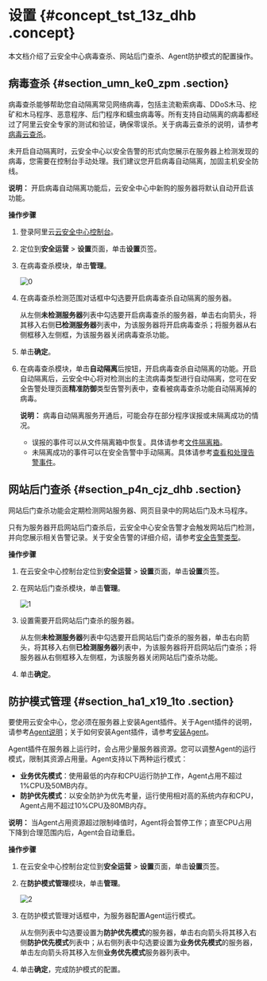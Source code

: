 # 设置 {#concept_tst_13z_dhb .concept}

本文档介绍了云安全中心病毒查杀、网站后门查杀、Agent防护模式的配置操作。

## 病毒查杀 {#section_umn_ke0_zpm .section}

病毒查杀能够帮助您自动隔离常见网络病毒，包括主流勒索病毒、DDoS木马、挖矿和木马程序、恶意程序、后门程序和蠕虫病毒等。所有支持自动隔离的病毒都经过了阿里云安全专家的测试和验证，确保零误杀。关于病毒云查杀的说明，请参考[病毒云查杀](intl.zh-CN/用户指南/安全告警处理/病毒云查杀.md#)。

未开启自动隔离时，云安全中心以安全告警的形式向您展示在服务器上检测发现的病毒，您需要在控制台手动处理。我们建议您开启病毒自动隔离，加固主机安全防线。

**说明：** 开启病毒自动隔离功能后，云安全中心中新购的服务器将默认自动开启该功能。

**操作步骤** 

1.  登录阿里云[云安全中心控制台](https://yundun.console.aliyun.com/?p=sas)。
2.  定位到**安全运营** \> **设置**页面，单击**设置**页签。
3.  在病毒查杀模块，单击**管理**。

    ![0](http://static-aliyun-doc.oss-cn-hangzhou.aliyuncs.com/assets/img/147751/156404880449752_zh-CN.png)

4.  在病毒查杀检测范围对话框中勾选要开启病毒查杀自动隔离的服务器。

    从左侧**未检测服务器**列表中勾选要开启病毒查杀的服务器，单击右向箭头，将其移入右侧**已检测服务器**列表中，为该服务器将开启病毒查杀；将服务器从右侧框移入左侧框，为该服务器关闭病毒查杀功能。

5.  单击**确定**。
6.  在病毒查杀模块，单击**自动隔离**后按钮，开启病毒查杀自动隔离的功能。开启自动隔离后，云安全中心将对检测出的主流病毒类型进行自动隔离，您可在安全告警处理页面**精准防御**类型告警列表中，查看被病毒查杀功能自动隔离掉的病毒。

    **说明：** 病毒自动隔离服务开通后，可能会存在部分程序误报或未隔离成功的情况。

    -   误报的事件可以从文件隔离箱中恢复。具体请参考[文件隔离箱](intl.zh-CN/用户指南/安全告警处理/文件隔离箱.md#)。
    -   未隔离成功的事件可以在安全告警中手动隔离。具体请参考[查看和处理告警事件](intl.zh-CN/用户指南/安全告警处理/查看和处理告警事件.md#)。

## 网站后门查杀 {#section_p4n_cjz_dhb .section}

网站后门查杀功能会定期检测网站服务器、网页目录中的网站后门及木马程序。

只有为服务器开启网站后门查杀后，云安全中心安全告警才会触发网站后门检测，并向您展示相关告警记录。关于安全告警的详细介绍，请参考[安全告警类型](intl.zh-CN/用户指南/安全告警处理/安全告警类型概述.md#)。

**操作步骤** 

1.  在云安全中心控制台定位到**安全运营** \> **设置**页面，单击**设置**页签。
2.  在网站后门查杀模块，单击**管理**。

    ![1](http://static-aliyun-doc.oss-cn-hangzhou.aliyuncs.com/assets/img/147751/156404880449755_zh-CN.png)

3.  设置需要开启网站后门查杀的服务器。

    从左侧**未检测服务器**列表中勾选要开启网站后门查杀的服务器，单击右向箭头，将其移入右侧**已检测服务器**列表中，为该服务器将开启网站后门查杀；将服务器从右侧框移入左侧框，为该服务器关闭网站后门查杀功能。

4.  单击**确定**。

## 防护模式管理 {#section_ha1_x19_1to .section}

要使用云安全中心，您必须在服务器上安装Agent插件。关于Agent插件的说明，请参考[Agent说明](intl.zh-CN/接入云安全中心/Agent说明.md#)；关于如何安装Agent插件，请参考[安装Agent](intl.zh-CN/接入云安全中心/安装Agent.md#)。

Agent插件在服务器上运行时，会占用少量服务器资源。您可以调整Agent的运行模式，限制其资源占用量。Agent支持以下两种运行模式：

-   **业务优先模式**：使用最低的内存和CPU运行防护工作，Agent占用不超过1%CPU及50MB内存。
-   **防护优先模式**：以安全防护为优先考量，运行使用相对高的系统内存和CPU，Agent占用不超过10%CPU及80MB内存。

**说明：** 当Agent占用资源超过限制峰值时，Agent将会暂停工作；直至CPU占用下降到合理范围内后，Agent会自动重启。

**操作步骤** 

1.  在云安全中心控制台定位到**安全运营** \> **设置**页面，单击**设置**页签。
2.  在**防护模式管理**模块，单击**管理**。

    ![2](http://static-aliyun-doc.oss-cn-hangzhou.aliyuncs.com/assets/img/147751/156404880452786_zh-CN.png)

3.  在防护模式管理对话框中，为服务器配置Agent运行模式。

    从左侧列表中勾选要设置为**防护优先模式**的服务器，单击右向箭头将其移入右侧**防护优先模式**列表中；从右侧列表中勾选要设置为**业务优先模式**的服务器，单击左向箭头将其移入左侧**业务优先模式**服务器列表中。

4.  单击**确定**，完成防护模式的配置。

